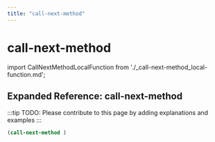 ```yaml
---
title: "call-next-method"
---
```


# call-next-method

import CallNextMethodLocalFunction from './_call-next-method_local-function.md';

<CallNextMethodLocalFunction />

## Expanded Reference: call-next-method

:::tip
TODO: Please contribute to this page by adding explanations and examples
:::

```lisp
(call-next-method )
```
